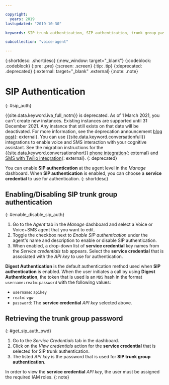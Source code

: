 ```yaml
---

copyright:
  years: 2019
lastupdated: "2019-10-30"

keywords: SIP trunk authentication, SIP authentication, trunk group password

subcollection: "voice-agent"

---
```


{:shortdesc: .shortdesc}
{:new_window: target="_blank"}
{:codeblock: .codeblock}
{:pre: .pre}
{:screen: .screen}
{:tip: .tip}
{:deprecated: .deprecated}
{:external: target="_blank" .external}
{:note: .note}

# SIP Authentication
{: #sip_auth}

{{site.data.keyword.iva_full_notm}} is deprecated. As of 1 March 2021, you can't create new instances. Existing instances are supported until 31 December 2021. Any instance that still exists on that date will be deactivated. For more information, see the deprecation announcement [blog post](https://community.ibm.com/community/user/watsonapps/blogs/mitch-mason1/2021/02/08/announcing-voice-agent-with-watson-deprecation){: external}. You can use {{site.data.keyword.conversationfull}} integrations to enable voice and SMS interaction with your cognitive assistant. See the migration instructions for the {{site.data.keyword.conversationshort}} [phone integration](/docs/assistant?topic=assistant-deploy-phone#deploy-phone-migrate-from-va){: external} and [SMS with Twilio integration](/docs/assistant?topic=assistant-deploy-sms#deploy-sms-migrate-from-va){: external}.
{: deprecated}

You can enable **SIP authentication** at the agent level in the _Manage_ dashboard. When **SIP authentication** is enabled, you can choose a **service credential** to use for authentication.
{: shortdesc}

## Enabling/Disabling SIP trunk group authentication
{: #enable_disable_sip_auth}

1. Go to the _Agent_ tab in the _Manage_ dashboard and select a Voice or Voice+SMS agent that you want to edit. 
1. Toggle the checkbox next to _Enable SIP authentication_ under the agent's name and description to enable or disable SIP authentication.
1. When enabled, a drop-down list of **service credential** key names from the _Service credentials_ tab appears. Select the **service credential** that is associated with the _API key_ to use for authentication.

**Digest Authentication** is the default authentication method used when **SIP authentication** is enabled. When the user initiates a call by using **Digest Authentication**, the token that is used is an `MD5` hash in the format `username:realm:password` with the following values:
- `username`: `apikey`
- `realm`: `vgw`
- `password`: The **service credential** _API key_ selected above.

## Retrieving the trunk group password
{: #get_sip_auth_pwd}
1. Go to the _Service Credentials_ tab in the dashboard.
1. Click on the _View credentials_ action for the **service credential** that is selected for SIP trunk authentication.
1. The listed _API key_ is the password that is used for **SIP trunk group authentication**.

In order to view the **service credential** _API key_, the user must be assigned the required IAM roles.
{: note}
